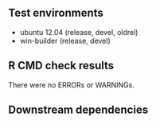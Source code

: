 ## Test environments
* ubuntu 12.04 (release, devel, oldrel) 
* win-builder (release, devel)

## R CMD check results
There were no ERRORs or WARNINGs. 

## Downstream dependencies

